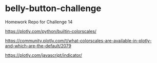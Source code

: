 # belly-button-challenge
Homework Repo for Challenge 14









https://plotly.com/python/builtin-colorscales/

https://community.plotly.com/t/what-colorscales-are-available-in-plotly-and-which-are-the-default/2079

https://plotly.com/javascript/indicator/